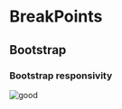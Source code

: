 # BreakPoints 

## Bootstrap 

### Bootstrap responsivity

![good](https://ucb18966e303648e86f7bca0cf25.previews.dropboxusercontent.com/p/thumb/AByGjiy3z7gJQNpV7F9ObJIqVqoP3vqKiAgpQDdxQOSJeFrbt6JQYgS2kRcGpGmuFm8AsopRXgiOZtcvSoHxXD6QosO4tv9OLqlmAW4V8CZdZMu2-9dZLFjCsUlIr4dcZWrMsSmcKHdO_I8U7wl86LOzTMlSKEyt0sHfgVOUaYD7fLVuofNJf8cWSMCSaPpVkKgQcR_MVe4ozCycbAIp4n9IvOjj8BQ0MzaaLOs_A1KefSijOK4VZiX04CNeKRkWaexMs-yuURtNXlsHKxxYXbkEJksBn08JJ2ovFpS1VtOHwtJaIzHAOUwznuaZO9elWouQ3Hbknzv3i_FmXVj1mg_aOddNbgdX3S2ECDscn4A71djfg0v9OL7J2HMiaJbqhnUDaJYCoW6ZbwFUIQPF1EogUo0Y-2qpyihGltgB4HcImw/p.jpeg)